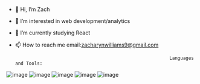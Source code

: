 - 👋 Hi, I’m Zach
- 👀 I’m interested in web development/analytics
- 🌱 I’m currently studying React
- 📫 How to reach me email:zacharynwilliams9@gmail.com


                                                               Languages and Tools:

![image](https://user-images.githubusercontent.com/98299163/218142567-55413c87-0afd-4298-9c15-f20390d24fe7.png)
![image](https://user-images.githubusercontent.com/98299163/218141870-90d54e63-ba61-447d-ad8f-a96eb1d8ca30.png)
![image](https://user-images.githubusercontent.com/98299163/218142046-e6b45c3e-139c-4425-a494-44f62f0d2232.png)
![image](https://user-images.githubusercontent.com/98299163/218142077-99570ba3-6a3e-4f7b-80ef-5c04a1656866.png) 
![image](https://user-images.githubusercontent.com/98299163/218142127-63db52ad-0a57-478c-96b1-178bd08fce51.png)





